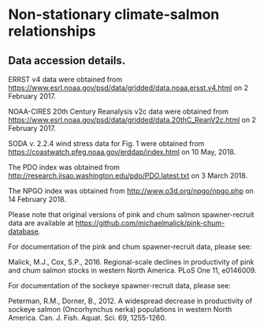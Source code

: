 # Non-stationary climate-salmon relationships

## Data accession details.

ERRST v4 data were obtained from https://www.esrl.noaa.gov/psd/data/gridded/data.noaa.ersst.v4.html on 2 February 2017.

NOAA-CIRES 20th Century Reanalysis v2c data were obtained from https://www.esrl.noaa.gov/psd/data/gridded/data.20thC_ReanV2c.html on 2 February 2017.

SODA v. 2.2.4 wind stress data for Fig. 1 were obtained from https://coastwatch.pfeg.noaa.gov/erddap/index.html on 10 May, 2018.

The PDO index was obtained from http://research.jisao.washington.edu/pdo/PDO.latest.txt on 3 March 2018.

The NPGO index was obtained from http://www.o3d.org/npgo/npgo.php on 14 February 2018.


Please note that original versions of pink and chum salmon spawner-recruit data are available at https://github.com/michaelmalick/pink-chum-database.

For documentation of the pink and chum spawner-recruit data, please see:

Malick, M.J., Cox, S.P., 2016. Regional-scale declines in productivity of pink and chum salmon stocks in western North America. PLoS One 11, e0146009.

For documentation of the sockeye spawner-recruit data, please see:

Peterman, R.M., Dorner, B., 2012. A widespread decrease in productivity of sockeye salmon (Oncorhynchus nerka) populations in western North America. Can. J. Fish. Aquat. Sci. 69, 1255-1260.
